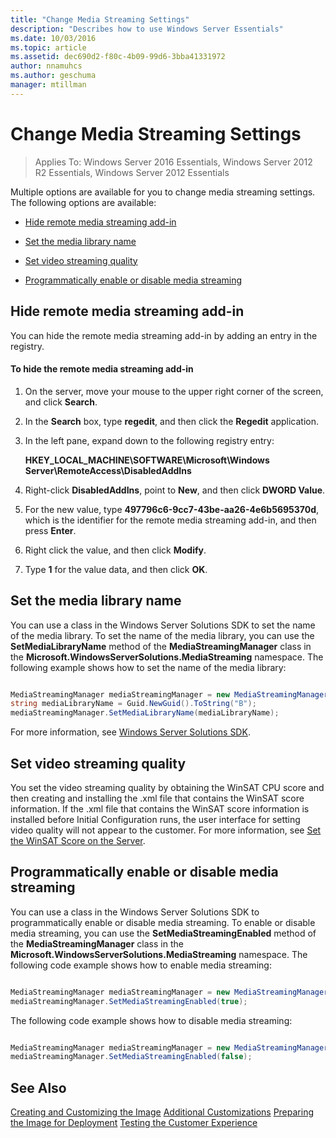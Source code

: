 ```yaml
---
title: "Change Media Streaming Settings"
description: "Describes how to use Windows Server Essentials"
ms.date: 10/03/2016
ms.topic: article
ms.assetid: dec690d2-f80c-4b09-99d6-3bba41331972
author: nnamuhcs
ms.author: geschuma
manager: mtillman
---
```


# Change Media Streaming Settings

>Applies To: Windows Server 2016 Essentials, Windows Server 2012 R2 Essentials, Windows Server 2012 Essentials

Multiple options are available for you to change media streaming settings. The following options are available:

-   [Hide remote media streaming add-in](Change-Media-Streaming-Settings.md#BKMK_DisableRemote)

-   [Set the media library name](Change-Media-Streaming-Settings.md#BKMK_LibraryName)

-   [Set video streaming quality](Change-Media-Streaming-Settings.md#BKMK_StreamingQuality)

-   [Programmatically enable or disable media streaming](Change-Media-Streaming-Settings.md#BKMK_Program)

##  <a name="BKMK_DisableRemote"></a> Hide remote media streaming add-in
 You can hide the remote media streaming add-in by adding an entry in the registry.

#### To hide the remote media streaming add-in

1.  On the server, move your mouse to the upper right corner of the screen, and click **Search**.

2.  In the **Search** box, type **regedit**, and then click the **Regedit** application.

3.  In the left pane, expand down to the following registry entry:

     **HKEY_LOCAL_MACHINE\SOFTWARE\Microsoft\Windows Server\RemoteAccess\DisabledAddIns**

4.  Right-click **DisabledAddIns**, point to **New**, and then click **DWORD Value**.

5.  For the new value, type **497796c6-9cc7-43be-aa26-4e6b5695370d**, which is the identifier for the remote media streaming add-in, and then press **Enter**.

6.  Right click the value, and then click **Modify**.

7.  Type **1** for the value data, and then click **OK**.

##  <a name="BKMK_LibraryName"></a> Set the media library name
 You can use a class in the Windows Server Solutions SDK to set the name of the media library. To set the name of the media library, you can use the **SetMediaLibraryName** method of the **MediaStreamingManager** class in the **Microsoft.WindowsServerSolutions.MediaStreaming** namespace. The following example shows how to set the name of the media library:

```c#

MediaStreamingManager mediaStreamingManager = new MediaStreamingManager();
string mediaLibraryName = Guid.NewGuid().ToString("B");
mediaStreamingManager.SetMediaLibraryName(mediaLibraryName);

```

 For more information, see [Windows Server Solutions SDK](https://go.microsoft.com/fwlink/?LinkID=248648).

##  <a name="BKMK_StreamingQuality"></a> Set video streaming quality
 You set the video streaming quality by obtaining the WinSAT CPU score and then creating and installing the .xml file that contains the WinSAT score information. If the .xml file that contains the WinSAT score information is installed before Initial Configuration runs, the user interface for setting video quality will not appear to the customer. For more information, see [Set the WinSAT Score on the Server](Set-the-WinSAT-Score-on-the-Server.md).

##  <a name="BKMK_Program"></a> Programmatically enable or disable media streaming
 You can use a class in the Windows Server Solutions SDK to programmatically enable or disable media streaming. To enable or disable media streaming, you can use the **SetMediaStreamingEnabled** method of the **MediaStreamingManager** class in the **Microsoft.WindowsServerSolutions.MediaStreaming** namespace. The following code example shows how to enable media streaming:

```c#

MediaStreamingManager mediaStreamingManager = new MediaStreamingManager();
mediaStreamingManager.SetMediaStreamingEnabled(true);

```

 The following code example shows how to disable media streaming:

```c#

MediaStreamingManager mediaStreamingManager = new MediaStreamingManager();
mediaStreamingManager.SetMediaStreamingEnabled(false);
```

## See Also
 [Creating and Customizing the Image](Creating-and-Customizing-the-Image.md)
 [Additional Customizations](Additional-Customizations.md)
 [Preparing the Image for Deployment](Preparing-the-Image-for-Deployment.md)
 [Testing the Customer Experience](Testing-the-Customer-Experience.md)